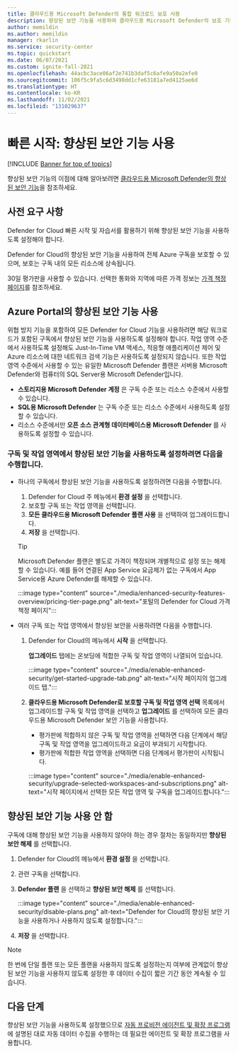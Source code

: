 ```yaml
---
title: 클라우드용 Microsoft Defender의 통합 워크로드 보호 사용
description: 향상된 보안 기능을 사용하여 클라우드용 Microsoft Defender의 보호 기능을 하이브리드 및 다중 클라우드 리소스로 확장하는 방법을 알아봅니다.
author: memildin
ms.author: memildin
manager: rkarlin
ms.service: security-center
ms.topic: quickstart
ms.date: 06/07/2021
ms.custom: ignite-fall-2021
ms.openlocfilehash: 44acbc3ace06af2e741b3daf5c6afe9a50a2efe0
ms.sourcegitcommit: 106f5c9fa5c6d3498dd1cfe63181a7ed4125ae6d
ms.translationtype: HT
ms.contentlocale: ko-KR
ms.lasthandoff: 11/02/2021
ms.locfileid: "131029637"
---
```

# <a name="quickstart-enable-enhanced-security-features"></a>빠른 시작: 향상된 보안 기능 사용

[!INCLUDE [Banner for top of topics](./includes/banner.md)]

향상된 보안 기능의 이점에 대해 알아보려면 [클라우드용 Microsoft Defender의 향상된 보안 기능](enhanced-security-features-overview.md)을 참조하세요.

## <a name="prerequisites"></a>사전 요구 사항

Defender for Cloud 빠른 시작 및 자습서를 활용하기 위해 향상된 보안 기능을 사용하도록 설정해야 합니다. 

Defender for Cloud의 향상된 보안 기능을 사용하여 전체 Azure 구독을 보호할 수 있으며, 보호는 구독 내의 모든 리소스에 상속됩니다.

30일 평가판을 사용할 수 있습니다. 선택한 통화와 지역에 따른 가격 정보는 [가격 책정 페이지](https://azure.microsoft.com/pricing/details/security-center/)를 참조하세요.

## <a name="enable-enhanced-security-features-from-the-azure-portal"></a>Azure Portal의 향상된 보안 기능 사용

위협 방지 기능을 포함하여 모든 Defender for Cloud 기능을 사용하려면 해당 워크로드가 포함된 구독에서 향상된 보안 기능을 사용하도록 설정해야 합니다. 작업 영역 수준에서 사용하도록 설정해도 Just-In-Time VM 액세스, 적응형 애플리케이션 제어 및 Azure 리소스에 대한 네트워크 검색 기능은 사용하도록 설정되지 않습니다. 또한 작업 영역 수준에서 사용할 수 있는 유일한 Microsoft Defender 플랜은 서버용 Microsoft Defender와 컴퓨터의 SQL Server용 Microsoft Defender입니다.

- **스토리지용 Microsoft Defender 계정** 은 구독 수준 또는 리소스 수준에서 사용할 수 있습니다.
- **SQL용 Microsoft Defender** 는 구독 수준 또는 리소스 수준에서 사용하도록 설정할 수 있습니다.
- 리소스 수준에서만 **오픈 소스 관계형 데이터베이스용 Microsoft Defender** 를 사용하도록 설정할 수 있습니다.

### <a name="to-enable-enhanced-security-features-on-your-subscriptions-and-workspaces"></a>구독 및 작업 영역에서 향상된 보안 기능을 사용하도록 설정하려면 다음을 수행합니다.

- 하나의 구독에서 향상된 보안 기능을 사용하도록 설정하려면 다음을 수행합니다.

    1. Defender for Cloud 주 메뉴에서 **환경 설정** 을 선택합니다.
    1. 보호할 구독 또는 작업 영역을 선택합니다.
    1. **모든 클라우드용 Microsoft Defender 플랜 사용** 을 선택하여 업그레이드합니다.
    1. **저장** 을 선택합니다.

    > [!TIP]
    > Microsoft Defender 플랜은 별도로 가격이 책정되며 개별적으로 설정 또는 해제할 수 있습니다. 예를 들어 연결된 App Service 요금제가 없는 구독에서 App Service용 Azure Defender를 해제할 수 있습니다. 

    :::image type="content" source="./media/enhanced-security-features-overview/pricing-tier-page.png" alt-text="포털의 Defender for Cloud 가격 책정 페이지":::

- 여러 구독 또는 작업 영역에서 향상된 보안을 사용하려면 다음을 수행합니다.

    1. Defender for Cloud의 메뉴에서 **시작** 을 선택합니다.

        **업그레이드** 탭에는 온보딩에 적합한 구독 및 작업 영역이 나열되어 있습니다.

        :::image type="content" source="./media/enable-enhanced-security/get-started-upgrade-tab.png" alt-text="시작 페이지의 업그레이드 탭."::: 

    1. **클라우드용 Microsoft Defender로 보호할 구독 및 작업 영역 선택** 목록에서 업그레이드할 구독 및 작업 영역을 선택하고 **업그레이드** 를 선택하여 모든 클라우드용 Microsoft Defender 보안 기능을 사용합니다.

       - 평가판에 적합하지 않은 구독 및 작업 영역을 선택하면 다음 단계에서 해당 구독 및 작업 영역을 업그레이드하고 요금이 부과되기 시작합니다.
       - 평가판에 적합한 작업 영역을 선택하면 다음 단계에서 평가판이 시작됩니다.

        :::image type="content" source="./media/enable-enhanced-security/upgrade-selected-workspaces-and-subscriptions.png" alt-text="시작 페이지에서 선택한 모든 작업 영역 및 구독을 업그레이드합니다.":::


## <a name="disable-enhanced-security-features"></a>향상된 보안 기능 사용 안 함

구독에 대해 향상된 보안 기능을 사용하지 않아야 하는 경우 절차는 동일하지만 **향상된 보안 해제** 를 선택합니다.
 
1. Defender for Cloud의 메뉴에서 **환경 설정** 을 선택합니다.
1. 관련 구독을 선택합니다.
1. **Defender 플랜** 을 선택하고 **향상된 보안 해제** 를 선택합니다.

    :::image type="content" source="./media/enable-enhanced-security/disable-plans.png" alt-text="Defender for Cloud의 향상된 보안 기능을 사용하거나 사용하지 않도록 설정합니다.":::

1. **저장** 을 선택합니다.

> [!NOTE]
> 한 번에 단일 플랜 또는 모든 플랜을 사용하지 않도록 설정하는지 여부에 관계없이 향상된 보안 기능을 사용하지 않도록 설정한 후 데이터 수집이 짧은 기간 동안 계속될 수 있습니다. 

## <a name="next-steps"></a>다음 단계

향상된 보안 기능을 사용하도록 설정했으므로 [자동 프로비전 에이전트 및 확장 프로그램](enable-data-collection.md)에 설명된 대로 자동 데이터 수집을 수행하는 데 필요한 에이전트 및 확장 프로그램을 사용합니다.
